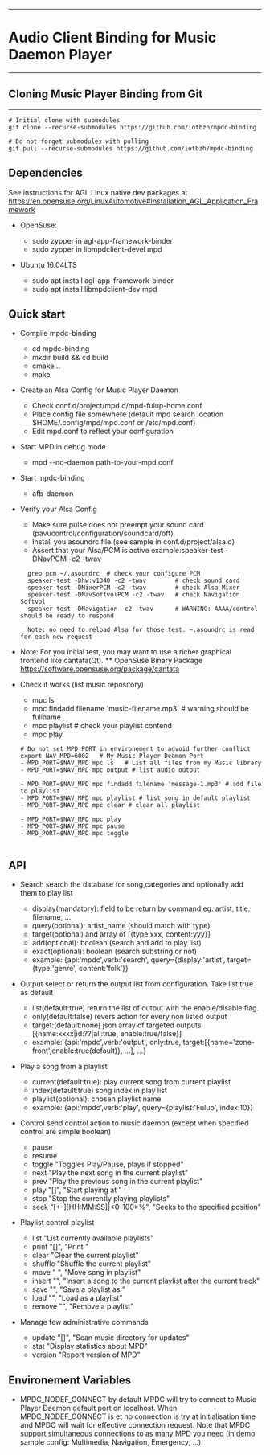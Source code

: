 ------------------------------------------------------------------------
#                Audio Client Binding for Music Daemon Player
------------------------------------------------------------------------

## Cloning Music Player Binding from Git
-------------------------------------------------------

```
# Initial clone with submodules
git clone --recurse-submodules https://github.com/iotbzh/mpdc-binding

# Do not forget submodules with pulling
git pull --recurse-submodules https://github.com/iotbzh/mpdc-binding
```

## Dependencies

See instructions for AGL Linux native dev packages at https://en.opensuse.org/LinuxAutomotive#Installation_AGL_Application_Framework

 * OpenSuse:
    * sudo zypper in agl-app-framework-binder
    * sudo zypper in libmpdclient-devel mpd

* Ubuntu 16.04LTS
    * sudo apt install agl-app-framework-binder
    * sudo apt install libmpdclient-dev mpd

## Quick start

 * Compile mpdc-binding
   * cd mpdc-binding
   * mkdir build && cd build
   * cmake ..
   * make
 * Create an Alsa Config for Music Player Daemon
   * Check conf.d/project/mpd.d/mpd-fulup-home.conf
   * Place config file somewhere (default mpd search location $HOME/.config/mpd/mpd.conf or /etc/mpd.conf)
   * Edit mpd.conf to reflect your configuration
 * Start MPD in debug mode
   * mpd --no-daemon path-to-your-mpd.conf
 * Start mpdc-binding
   * afb-daemon

 * Verify your Alsa Config
   * Make sure pulse does not preempt your sound card (pavucontrol/configuration/soundcard/off)
   * Install you asoundrc file (see sample in conf.d/project/alsa.d)
   * Assert that your Alsa/PCM is active example:speaker-test -DNavPCM -c2 -twav
   ```
     grep pcm ~/.asoundrc  # check your configure PCM
     speaker-test -Dhw:v1340 -c2 -twav        # check sound card
     speaker-test -DMixerPCM -c2 -twav        # check Alsa Mixer
     speaker-test -DNavSoftvolPCM -c2 -twav   # check Navigation Softvol
     speaker-test -DNavigation -c2 -twav      # WARNING: AAAA/control should be ready to respond

     Note: no need to reload Alsa for those test. ~.asoundrc is read for each new request
   ```

 * Note: For you initial test, you may want to use a richer graphical frontend like cantata(Qt).
    ** OpenSuse Binary Package https://software.opensuse.org/package/cantata

 * Check it works (list music repository)
   * mpc ls
   * mpc findadd filename 'music-filename.mp3'  # warning should be fullname
   * mpc playlist # check your playlist contend
   * mpc play
   ```
   # Do not set MPD_PORT in environement to advoid further conflict
   export NAV_MPD=6002   # My Music Player Deamon Port
   - MPD_PORT=$NAV_MPD mpc ls   # List all files from my Music library
   - MPD_PORT=$NAV_MPD mpc output # list audio output

   - MPD_PORT=$NAV_MPD mpc findadd filename 'message-1.mp3' # add file to playlist
   - MPD_PORT=$NAV_MPD mpc playlist # list song in default playlist
   - MPD_PORT=$NAV_MPD mpc clear # clear all playlist

   - MPD_PORT=$NAV_MPD mpc play
   - MPD_PORT=$NAV_MPD mpc pause
   - MPD_PORT=$NAV_MPD mpc toggle


   ```

## API

 * Search search the database for song,categories and optionally add them to play list
    * display(mandatory): field to be return by command eg: artist, title, filename, ...
    * query(optional): artist_name (should match with type)
    * target(optional) and array of [{type:xxx, content:yyy}]
    * add(optional): boolean (search and add to play list)
    * exact(optional): boolean (search substring or not)
    * example:  {api:'mpdc',verb:'search', query={display:'artist', target={type:'genre', content:'folk'}}

 * Output select or return the output list from configuration. Take list:true as default
    * list(default:true) return the list of output with the enable/disable flag.
    * only(default:false) revers action for every non listed output
    * target:(default:none) json array of targeted outputs [{name:xxxx|id:??|all:true, enable:true/false}]
    * example: {api:'mpdc',verb:'output', only:true, target:[{name='zone-front',enable:true(default)}, ...], ...}

 * Play a song from a playlist
    * current(default:true): play current song from current playlist
    * index(default:true) song index in play list
    * playlist(optional): chosen playlist name
    * example:  {api:'mpdc',verb:'play', query={playlist:'Fulup', index:10}}

 * Control send control action to music daemon (except when specified control are simple boolean)
    * pause
    * resume
    * toggle "Toggles Play/Pause, plays if stopped"
    * next "Play the next song in the current playlist"
    * prev "Play the previous song in the current playlist"
    * play "[<position>]", "Start playing at <position>"
    * stop "Stop the currently playing playlists"
    * seek "[+-][HH:MM:SS]|<0-100>%", "Seeks to the specified position"

  * Playlist control playlist
    * list  "List currently available playlists"
    * print "[<playlist>]", "Print <playlist>"
    * clear "Clear the current playlist"
    * shuffle "Shuffle the current playlist"
    * move "<from> <to>", "Move song in playlist"
    * insert "<uri>", "Insert a song to the current playlist after the current track"
    * save "<file>", "Save a playlist as <file>"
    * load "<file>", "Load <file> as a playlist"
    * remove "<file>", "Remove a playlist"

  * Manage few administrative commands
    * update "[<path>]", "Scan music directory for updates"
    * stat "Display statistics about MPD"
    * version "Report version of MPD"

## Environement Variables

* MPDC_NODEF_CONNECT by default MPDC will try to connect to Music Player Daemon default port on localhost. When MPDC_NODEF_CONNECT
  is et no connection is try at initialisation time and MPDC will wait for effective connection request. Note that MPDC support
  simultaneous connections to as many MPD you need (in demo sample config: Multimedia, Navigation, Emergency, ...).




